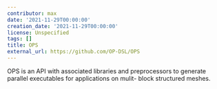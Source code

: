 ```yaml
---
contributor: max
date: '2021-11-29T00:00:00'
creation_date: '2021-11-29T00:00:00'
license: Unspecified
tags: []
title: OPS
external_url: https://github.com/OP-DSL/OPS
---
```


OPS is an API with associated libraries and preprocessors to generate parallel executables for applications on mulit-
block structured meshes.
